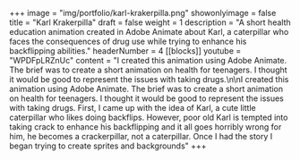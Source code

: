 +++
image = "img/portfolio/karl-krakerpilla.png"
showonlyimage = false
title = "Karl Krakerpilla"
draft = false
weight = 1
description = "A short health education animation created in Adobe Animate about Karl, a caterpillar who faces the consequences of drug use while trying to enhance his backflipping abilities."
headerNumber = 4
[[blocks]]
youtube = "WPDFpLRZnUc"
content = "I created this animation using Adobe Animate. The brief was to create a short animation on health for teenagers. I thought it would be good to represent the issues with taking drugs.\n\nI created this animation using Adobe Animate. The brief was to create a short animation on health for teenagers. I thought it would be good to represent the issues with taking drugs. First, I came up with the idea of Karl, a cute little caterpillar who likes doing backflips. However, poor old Karl is tempted into taking crack to enhance his backflipping and it all goes horribly wrong for him, he becomes a crackerpillar, not a caterpillar. Once I had the story I began trying to create sprites and backgrounds"
+++